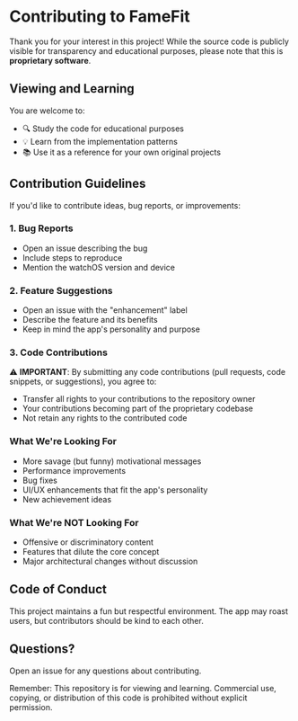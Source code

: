 # Contributing to FameFit

Thank you for your interest in this project! While the source code is publicly visible for transparency and educational purposes, please note that this is **proprietary software**.

## Viewing and Learning

You are welcome to:
- 🔍 Study the code for educational purposes
- 💡 Learn from the implementation patterns
- 📚 Use it as a reference for your own original projects

## Contribution Guidelines

If you'd like to contribute ideas, bug reports, or improvements:

### 1. Bug Reports
- Open an issue describing the bug
- Include steps to reproduce
- Mention the watchOS version and device

### 2. Feature Suggestions
- Open an issue with the "enhancement" label
- Describe the feature and its benefits
- Keep in mind the app's personality and purpose

### 3. Code Contributions
⚠️ **IMPORTANT**: By submitting any code contributions (pull requests, code snippets, or suggestions), you agree to:
- Transfer all rights to your contributions to the repository owner
- Your contributions becoming part of the proprietary codebase
- Not retain any rights to the contributed code

### What We're Looking For
- More savage (but funny) motivational messages
- Performance improvements
- Bug fixes
- UI/UX enhancements that fit the app's personality
- New achievement ideas

### What We're NOT Looking For
- Offensive or discriminatory content
- Features that dilute the core concept
- Major architectural changes without discussion

## Code of Conduct

This project maintains a fun but respectful environment. The app may roast users, but contributors should be kind to each other.

## Questions?

Open an issue for any questions about contributing.

Remember: This repository is for viewing and learning. Commercial use, copying, or distribution of this code is prohibited without explicit permission.